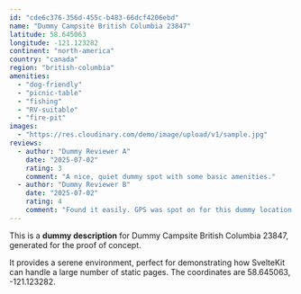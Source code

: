 ```yaml
---
id: "cde6c376-356d-455c-b483-66dcf4206ebd"
name: "Dummy Campsite British Columbia 23847"
latitude: 58.645063
longitude: -121.123282
continent: "north-america"
country: "canada"
region: "british-columbia"
amenities:
  - "dog-friendly"
  - "picnic-table"
  - "fishing"
  - "RV-suitable"
  - "fire-pit"
images:
  - "https://res.cloudinary.com/demo/image/upload/v1/sample.jpg"
reviews:
  - author: "Dummy Reviewer A"
    date: "2025-07-02"
    rating: 3
    comment: "A nice, quiet dummy spot with some basic amenities."
  - author: "Dummy Reviewer B"
    date: "2025-07-02"
    rating: 4
    comment: "Found it easily. GPS was spot on for this dummy location."
---
```


This is a **dummy description** for Dummy Campsite British Columbia 23847, generated for the proof of concept.

It provides a serene environment, perfect for demonstrating how SvelteKit can handle a large number of static pages. The coordinates are 58.645063, -121.123282.
